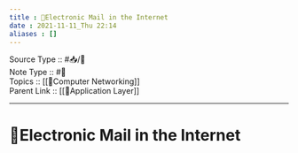 ```yaml
---
title : 📶Electronic Mail in the Internet
date : 2021-11-11_Thu 22:14
aliases : []
---
```

Source Type :: #📥/📄 <br>
Note Type :: #📝 <br>
Topics :: [[📶Computer Networking]]<br>
Parent Link :: [[📶Application Layer]]<br>

---
# 📶Electronic Mail in the Internet
